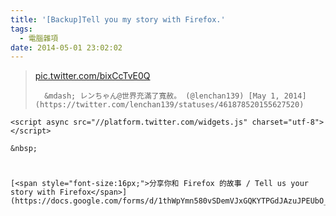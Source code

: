 ```yaml
---
title: '[Backup]Tell you my story with Firefox.'
tags:
  - 電腦雜項
date: 2014-05-01 23:02:02
---
```


> [pic.twitter.com/bixCcTvE0Q](http://t.co/bixCcTvE0Q)
> 
> 		&mdash; レンちゃん@世界充滿了寬赦。 (@lenchan139) [May 1, 2014](https://twitter.com/lenchan139/statuses/461878520155627520)

	<script async src="//platform.twitter.com/widgets.js" charset="utf-8"></script>

	&nbsp;

# 
	[<span style="font-size:16px;">分享你和 Firefox 的故事 / Tell us your story with Firefox</span>](https://docs.google.com/forms/d/1thWpYmn580vSDemVJxGQKYTPGdJAzuJPEUbO_ezPwQU/viewform)